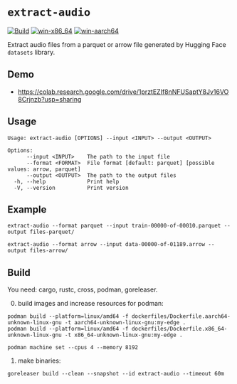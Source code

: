 # `extract-audio`

[![Build](https://github.com/RustedBytes/extract-audio/actions/workflows/build.yml/badge.svg)](https://github.com/RustedBytes/extract-audio/actions/workflows/build.yml)
[![win-x86_64](https://github.com/RustedBytes/extract-audio/actions/workflows/win-x86_64.yml/badge.svg)](https://github.com/RustedBytes/extract-audio/actions/workflows/win-x86_64.yml)
[![win-aarch64](https://github.com/crs-org/extract-audio/actions/workflows/win-aarch64.yml/badge.svg)](https://github.com/crs-org/extract-audio/actions/workflows/win-aarch64.yml)

Extract audio files from a parquet or arrow file generated by Hugging Face `datasets` library.

## Demo

- https://colab.research.google.com/drive/1prztEZIf8nNFUSaptY8Jv16VO8Crjnzb?usp=sharing

## Usage

```
Usage: extract-audio [OPTIONS] --input <INPUT> --output <OUTPUT>

Options:
      --input <INPUT>    The path to the input file
      --format <FORMAT>  File format [default: parquet] [possible values: arrow, parquet]
      --output <OUTPUT>  The path to the output files
  -h, --help             Print help
  -V, --version          Print version
```

## Example

```
extract-audio --format parquet --input train-00000-of-00010.parquet --output files-parquet/

extract-audio --format arrow --input data-00000-of-01189.arrow --output files-arrow/
```

## Build

You need: cargo, rustc, cross, podman, goreleaser.

0. build images and increase resources for podman:

```shell
podman build --platform=linux/amd64 -f dockerfiles/Dockerfile.aarch64-unknown-linux-gnu -t aarch64-unknown-linux-gnu:my-edge .
podman build --platform=linux/amd64 -f dockerfiles/Dockerfile.x86_64-unknown-linux-gnu -t x86_64-unknown-linux-gnu:my-edge .

podman machine set --cpus 4 --memory 8192
```

1. make binaries:

```shell
goreleaser build --clean --snapshot --id extract-audio --timeout 60m
```
